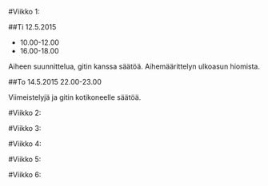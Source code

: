 #Viikko 1:

##Ti 12.5.2015	
- 10.00-12.00
- 16.00-18.00

Aiheen suunnittelua, gitin kanssa säätöä.
Aihemäärittelyn ulkoasun hiomista.

##To 14.5.2015
22.00-23.00

Viimeistelyjä ja gitin kotikoneelle säätöä.


#Viikko 2:


#Viikko 3:


#Viikko 4:


#Viikko 5:


#Viikko 6:
